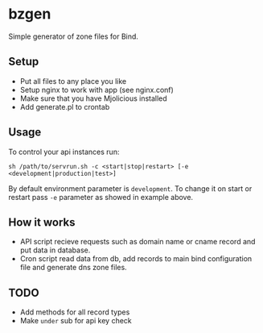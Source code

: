 bzgen
=======

Simple generator of zone files for Bind.

## Setup

* Put all files to any place you like
* Setup nginx to work with app (see nginx.conf)
* Make sure that you have Mjolicious installed
* Add generate.pl to crontab

## Usage

To control your api instances run:

`sh /path/to/servrun.sh -c <start|stop|restart> [-e <development|production|test>]`

By default environment parameter is `development`.
To change it on start or restart pass `-e` parameter as showed in example above.

## How it works

* API script recieve requests such as domain name or cname record and put data in database.
* Cron script read data from db, add records to main bind configuration file and generate dns zone files.

## TODO

* Add methods for all record types
* Make `under` sub for api key check

